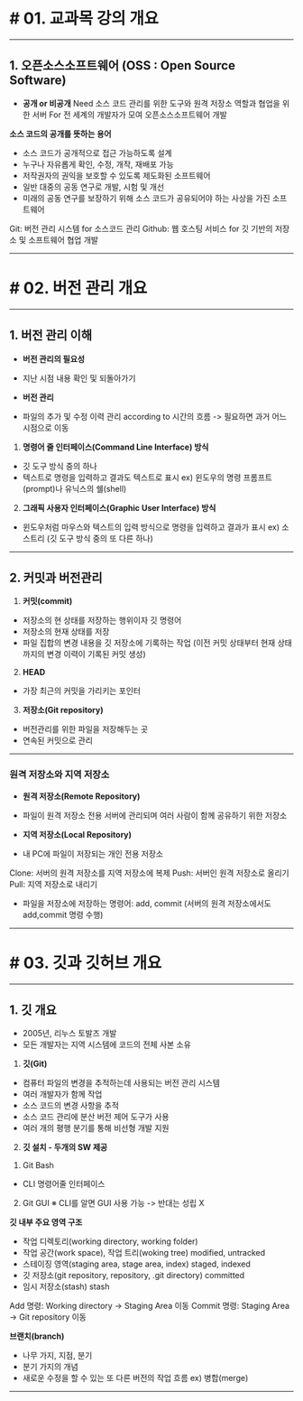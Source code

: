 # # 01. 교과목 강의 개요 
---
## 1. 오픈소스소프트웨어 (OSS : Open Source Software)

- **공개 or 비공개**
Need 소스 코드 관리를 위한 도구와 원격 저장소 역할과 협업을 위한 서버
For 전 세계의 개발자가 모여 오픈소스소프트웨어 개발

**소스 코드의 공개를 뜻하는 용어**

- 소스 코드가 공개적으로 접근 가능하도록 설계
- 누구나 자유롭게 확인, 수정, 개작, 재배포 가능
- 저작권자의 권익을 보호할 수 있도록 제도화된 소프트웨어
- 일반 대중의 공동 연구로 개발, 시험 및 개선
- 미래의 공동 연구를 보장하기 위해 소스 코드가 공유되어야 하는 사상을 가진 소프트웨어

Git: 버전 관리 시스템 for 소스코드 관리
Github: 웹 호스팅 서비스 for 깃 기반의 저장소 및 소프트웨어 협업 개발

---

# # 02. 버전 관리 개요

---

## 1. 버전 관리 이해

- **버전 관리의 필요성**
 - 지난 시점 내용 확인 및 되돌아가기

- **버전 관리**
 - 파일의 추가 및 수정 이력 관리 according to 시간의 흐름
 -> 필요하면 과거 어느 시점으로 이동

1. **명령어 줄 인터페이스(Command Line Interface) 방식**
- 깃 도구 방식 중의 하나
- 텍스트로 명령을 입력하고 결과도 텍스트로 표시
ex) 윈도우의 명령 프롬프트(prompt)나 유닉스의 쉘(shell)

2. **그래픽 사용자 인터페이스(Graphic User Interface) 방식**
- 윈도우처럼 마우스와 텍스트의 입력 방식으로 명령을 입력하고 결과가 표시
ex) 소스트리
(깃 도구 방식 중의 또 다른 하나)

---

## 2. 커밋과 버전관리

1. **커밋(commit)**
 - 저장소의 현 상태를 저장하는 행위이자 깃 명령어
- 저장소의 현재 상태를 저장
- 파일 집합의 변경 내용을 깃 저장소에 기록하는 작업
(이전 커밋 상태부터 현재 상태까지의 변경 이력이 기록된 커밋 생성)

2. **HEAD**
 - 가장 최근의 커밋을 가리키는 포인터

3. **저장소(Git repository)**
 - 버전관리를 위한 파일을 저장해두는 곳
- 연속된 커밋으로 관리

---

### 원격 저장소와 지역 저장소

- **원격 저장소(Remote Repository)**
 - 파일이 원격 저장소 전용 서버에 관리되며 여러 사람이 함께 공유하기 위한 저장소

- **지역 저장소(Local Repository)**
 - 내 PC에 파일이 저장되는 개인 전용 저장소

Clone: 서버의 원격 저장소를 지역 저장소에 복제
Push: 서버인 원격 저장소로 올리기
Pull: 지역 저장소로 내리기

- 파일을 저장소에 저장하는 명령어: add, commit
(서버의 원격 저장소에서도 add,commit 명령 수행)

---

# # 03. 깃과 깃허브 개요

---

## 1. 깃 개요
- 2005년, 리누스 토발즈 개발
- 모든 개발자는 지역 시스템에 코드의 전체 사본 소유

1. **깃(Git)**
 - 컴퓨터 파일의 변경을 추적하는데 사용되는 버전 관리 시스템
- 여러 개발자가 함께 작업
- 소스 코드의 변경 사항을 추적
- 소스 코드 관리에 분산 버전 제어 도구가 사용
- 여러 개의 평행 분기를 통해 비선형 개발 지원

2. **깃 설치 - 두개의 SW 제공**
 1) Git Bash
   - CLI 명령어줄 인터페이스
 2) Git GUI
※ CLI를 알면 GUI 사용 가능 -> 반대는 성립 X

**깃 내부 주요 영역 구조**

- 작업 디렉토리(working directory, working folder)
- 작업 공간(work space), 작업 트리(woking tree)
 modified, untracked
- 스테이징 영역(staging area, stage area, index)
 staged, indexed
- 깃 저장소(git repository, repository, .git directory)
 committed
- 임시 저장소(stash)
 stash

Add 명령: Working directory -> Staging Area 이동
Commit 명령: Staging Area -> Git repository 이동

**브랜치(branch)**

- 나무 가지, 지점, 분기
- 분기 가지의 개념
 - 새로운 수정을 할 수 있는 또 다른 버전의 작업 흐름
ex) 병합(merge)

---
